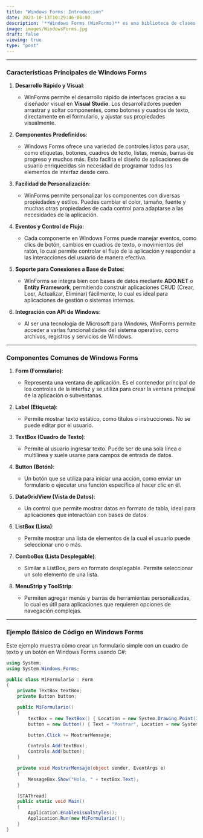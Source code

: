 ```yaml
---
title: "Windows Forms: Introducción"
date: 2023-10-13T10:29:46-06:00
description: '**Windows Forms (WinForms)** es una biblioteca de clases en .NET que permite a los desarrolladores crear aplicaciones de escritorio con interfaz gráfica para Windows. Se utiliza principalmente para construir aplicaciones con ventanas, botones, cuadros de texto, menús, entre otros componentes de interfaz, proporcionando una forma rápida y sencilla de crear aplicaciones de escritorio para entornos Windows. '
image: images/WindowsForms.jpg
draft: false
viewimg: true
type: "post"
---
```

---

### Características Principales de Windows Forms

1. **Desarrollo Rápido y Visual**:

   - WinForms permite el desarrollo rápido de interfaces gracias a su diseñador visual en **Visual Studio**. Los desarrolladores pueden arrastrar y soltar componentes, como botones y cuadros de texto, directamente en el formulario, y ajustar sus propiedades visualmente.
2. **Componentes Predefinidos**:

   - Windows Forms ofrece una variedad de controles listos para usar, como etiquetas, botones, cuadros de texto, listas, menús, barras de progreso y muchos más. Esto facilita el diseño de aplicaciones de usuario enriquecidas sin necesidad de programar todos los elementos de interfaz desde cero.
3. **Facilidad de Personalización**:

   - WinForms permite personalizar los componentes con diversas propiedades y estilos. Puedes cambiar el color, tamaño, fuente y muchas otras propiedades de cada control para adaptarse a las necesidades de la aplicación.
4. **Eventos y Control de Flujo**:

   - Cada componente en Windows Forms puede manejar eventos, como clics de botón, cambios en cuadros de texto, o movimientos del ratón, lo cual permite controlar el flujo de la aplicación y responder a las interacciones del usuario de manera efectiva.
5. **Soporte para Conexiones a Base de Datos**:

   - WinForms se integra bien con bases de datos mediante **ADO.NET** o **Entity Framework**, permitiendo construir aplicaciones CRUD (Crear, Leer, Actualizar, Eliminar) fácilmente, lo cual es ideal para aplicaciones de gestión o sistemas internos.
6. **Integración con API de Windows**:

   - Al ser una tecnología de Microsoft para Windows, WinForms permite acceder a varias funcionalidades del sistema operativo, como archivos, registros y servicios de Windows.

---

### Componentes Comunes de Windows Forms

1. **Form (Formulario)**:

   - Representa una ventana de aplicación. Es el contenedor principal de los controles de la interfaz y se utiliza para crear la ventana principal de la aplicación o subventanas.
2. **Label (Etiqueta)**:

   - Permite mostrar texto estático, como títulos o instrucciones. No se puede editar por el usuario.
3. **TextBox (Cuadro de Texto)**:

   - Permite al usuario ingresar texto. Puede ser de una sola línea o multilinea y suele usarse para campos de entrada de datos.
4. **Button (Botón)**:

   - Un botón que se utiliza para iniciar una acción, como enviar un formulario o ejecutar una función específica al hacer clic en él.
5. **DataGridView (Vista de Datos)**:

   - Un control que permite mostrar datos en formato de tabla, ideal para aplicaciones que interactúan con bases de datos.
6. **ListBox (Lista)**:

   - Permite mostrar una lista de elementos de la cual el usuario puede seleccionar uno o más.
7. **ComboBox (Lista Desplegable)**:

   - Similar a ListBox, pero en formato desplegable. Permite seleccionar un solo elemento de una lista.
8. **MenuStrip y ToolStrip**:

   - Permiten agregar menús y barras de herramientas personalizadas, lo cual es útil para aplicaciones que requieren opciones de navegación complejas.

---

### Ejemplo Básico de Código en Windows Forms

Este ejemplo muestra cómo crear un formulario simple con un cuadro de texto y un botón en Windows Forms usando C#:

```csharp
using System;
using System.Windows.Forms;

public class MiFormulario : Form
{
    private TextBox textBox;
    private Button button;

    public MiFormulario()
    {
        textBox = new TextBox() { Location = new System.Drawing.Point(20, 20), Width = 200 };
        button = new Button() { Text = "Mostrar", Location = new System.Drawing.Point(20, 60) };

        button.Click += MostrarMensaje;

        Controls.Add(textBox);
        Controls.Add(button);
    }

    private void MostrarMensaje(object sender, EventArgs e)
    {
        MessageBox.Show("Hola, " + textBox.Text);
    }

    [STAThread]
    public static void Main()
    {
        Application.EnableVisualStyles();
        Application.Run(new MiFormulario());
    }
}
```
